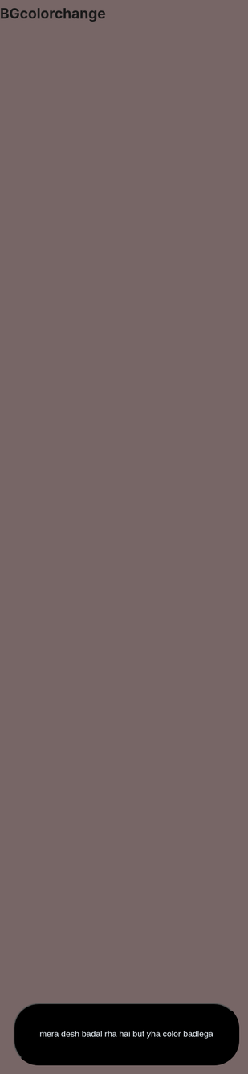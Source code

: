 # BGcolorchange

<html>
    <head>
        <title>Document</title>
        <style>
            body,html{
              background-color: rgb(119, 102, 102);
                margin: 0%;
                padding: 0%;
                height: 100%;
            }
            .container{
                display: flex;
                height: 100%;
                justify-content: center;
                align-items: center;
            }
            .box{
                text-align: center;
            }
            button{
                background-color: black;
                color: aliceblue;
                padding: 50px;
                border-radius: 50px;
                font-size: larger;
            }
        </style>
    </head>
    <body>
        <div class="container">
            <div class="box">
                <button onclick="clr()">mera desh badal rha hai but yha color badlega</button>
            </div>
        </div>
        <script>
                let color =['red','blue','black'];
                let index=0;

            function clr(){

                document.body.style.backgroundColor= color[index];
                index=(index+1) % color.length;

            }

        </script>
    </body>
</html>
